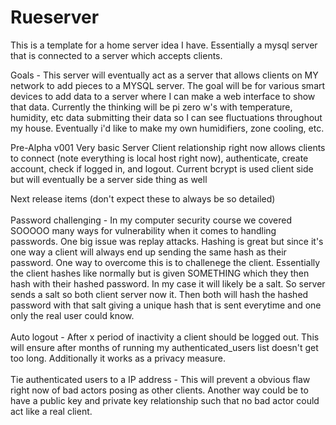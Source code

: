 # Rueserver
This is a template for a home server idea I have. Essentially a mysql server that is connected to a server which accepts clients.

Goals - 
    This server will eventually act as a server that allows clients on MY network to add pieces to a MYSQL server.
    The goal will be for various smart devices to add data to a server where I can make a web interface to show that data.
    Currently the thinking will be pi zero w's with temperature, humidity, etc data submitting their data so I can see
    fluctuations throughout my house. Eventually i'd like to make my own humidifiers, zone cooling, etc.
    
Pre-Alpha v001
Very basic Server Client relationship right now allows clients to connect (note everything is local host right now), authenticate, create account, check if logged in,
and logout. Current bcrypt is used client side but will eventually be a server side thing as well

Next release items (don't expect these to always be so detailed) <br><br>
Password challenging - In my computer security course we covered SOOOOO many ways for vulnerability when it comes to handling passwords.
One big issue was replay attacks. Hashing is great but since it's one way a client will always end up sending the same hash as their
password. One way to overcome this is to challenege the client. Essentially the client hashes like normally but is given SOMETHING
which they then hash with their hashed password. In my case it will likely be a salt. So server sends a salt so both client server now it.
Then both will hash the hashed password with that salt giving a unique hash that is sent everytime and one only the real user could know.
<br><br>
Auto logout - After x period of inactivity a client should be logged out. This will ensure after months of running my authenticated_users list
doesn't get too long. Additionally it works as a privacy measure. 
<br><br>
Tie authenticated users to a IP address - This will prevent a obvious flaw right now of bad actors posing as other clients. 
Another way could be to have a public key and private key relationship such that no bad actor could act like a real client.
